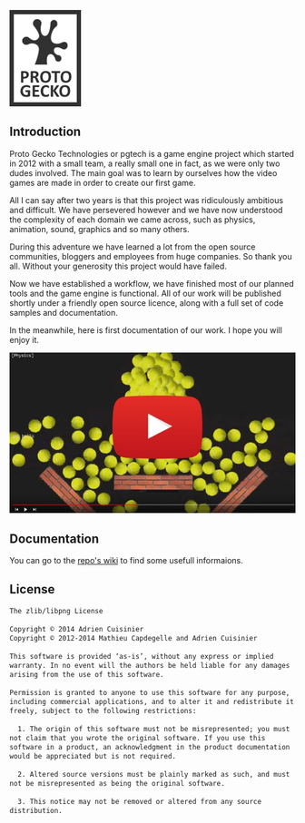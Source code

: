![Sans titre.png](https://github.com/ApiO/pgtech/blob/master/docs/protogecko.png)

## Introduction ##

Proto Gecko Technologies or pgtech is a game engine project which started in 2012 with a small team, a really small one in fact, as we were only two dudes involved. The main goal was to learn by ourselves how the video games are made in order to create our first game.

All I can say after two years is that this project was ridiculously ambitious and difficult. We have persevered however and we have now understood the complexity of each domain we came across, such as physics, animation, sound, graphics and so many others.

During this adventure we have learned a lot from the open source communities, bloggers and employees from huge companies. So thank you all. Without your generosity this project would have failed.

Now we have established a workflow, we have finished most of our planned tools and the game engine is functional. All of our work will be published shortly under a friendly open source licence, along with a full set of code samples and documentation.

In the meanwhile, here is first documentation of our work. I hope you will enjoy it.

[![](https://github.com/ApiO/pgtech/blob/master/docs/protogecko-youtube.jpg)](https://www.youtube.com/watch?v=OJymJHQ6JhA&list=PLk1kRWgchcuZAb91jy1685TO_RXpaFn_2)

## Documentation ##

You can go to the [repo's wiki](https://github.com/ApiO/pgtech/wiki) to find some usefull informaions.

## License ##

```
The zlib/libpng License

Copyright © 2014 Adrien Cuisinier	
Copyright © 2012-2014 Mathieu Capdegelle and Adrien Cuisinier

This software is provided ‘as-is’, without any express or implied warranty. In no event will the authors be held liable for any damages arising from the use of this software.

Permission is granted to anyone to use this software for any purpose, including commercial applications, and to alter it and redistribute it freely, subject to the following restrictions:

  1. The origin of this software must not be misrepresented; you must not claim that you wrote the original software. If you use this software in a product, an acknowledgment in the product documentation would be appreciated but is not required.

  2. Altered source versions must be plainly marked as such, and must not be misrepresented as being the original software.

  3. This notice may not be removed or altered from any source distribution.
```
